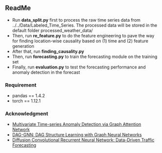 ## ReadMe

- Run __data_split.py__ first to process the raw time series data from ../../Data/Labeled_Time_Series. The processed data will be stored in the default folder processed_weather_data/
- Then, run __re_feature.py__ to do the feature engineering to pave the way for finding location-wise causality based on (1) time and (2) feature generation
- After that, run __finding_causality.py__
- Then, run __forecasting.py__ to train the forecasting module on the training set
- Finally, run __evaluation.py__ to test the forecasting performance and anomaly detection in the forecast

### Requirement
- pandas == 1.4.2
- torch == 1.12.1


### Acknowledgment
- [Multivariate Time-series Anomaly Detection via Graph Attention Network](https://github.com/mangushev/mtad-gat)
- [DAG-GNN: DAG Structure Learning with Graph Neural Networks](https://github.com/fishmoon1234/DAG-GNN)
- [Diffusion Convolutional Recurrent Neural Network: Data-Driven Traffic Forecasting](https://github.com/liyaguang/DCRNN)
